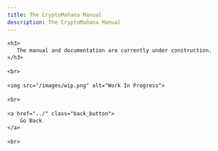 ```yaml
---
title: The CryptoMañana Manual
description: The CryptoMañana Manual
---
```


<div class="centered_item">

    <h3>
       The manual and documentation are currently under construction.
    </h3>

    <br>

    <img src="/images/wip.png" alt="Work In Progress">

    <br>

    <a href="../" class="back_button">
        Go Back
    </a>

    <br>

</div>
